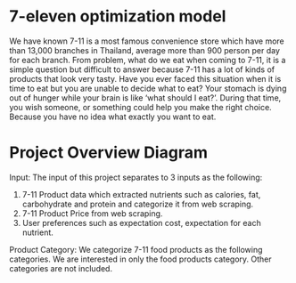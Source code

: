 # 7-eleven optimization model
We have known 7-11 is a most famous convenience store which have more than 13,000 branches in Thailand, average more than 900 person per day for each branch. From problem, what do we eat when coming to 7-11, it is a simple question but difficult to answer because 7-11 has a lot of kinds of products that look very tasty. Have you ever faced this situation when it is time to eat but you are unable to decide what to eat? Your stomach is dying out of hunger while your brain is like ‘what should I eat?’. During that time, you wish someone, or something could help you make the right choice. Because you have no idea what exactly you want to eat.  

# Project Overview Diagram 
Input:
The input of this project separates to 3 inputs as the following: 
1. 7-11 Product data which extracted nutrients such as calories, fat, carbohydrate and protein and categorize it from web scraping.  
2. 7-11 Product Price from web scraping. 
3. User preferences such as expectation cost, expectation for each nutrient. 

Product Category: 
We categorize 7-11 food products as the following categories. We are interested in only the food products category. Other categories are not included. 
